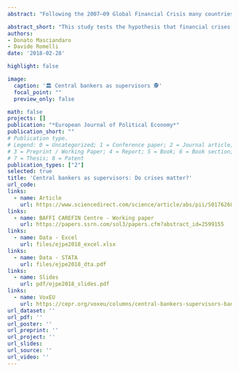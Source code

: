 ```yaml
---
abstract: "Following the 2007–09 Global Financial Crisis many countries have changed their financial supervisory architecture by increasing the involvement of central banks in supervision. This has led many scholars to argue that financial crises are an important driver in explaining the evolution of the role of central banks as supervisors. We formally test this hypothesis employing a new database that captures the full set of supervisory reforms implemented during the period 1996-2013 in a large sample of countries. Our findings support the view that systemic banking crises are important drivers of reforms in supervisory structure. However, we also highlight an equally important peer effect, namely a tendency of countries to reform their financial supervisory architecture when others do so as well. We construct several measures of spatial spillover effects and show that they can explain institutional similarities among countries and impact the probability of reforming the role of the central bank in financial sector supervision."

abstract_short: "This study tests the hypothesis that financial crises drive changes in central banks' supervisory roles, using a new database of supervisory reforms from 1996-2013. While findings support this view, the research also reveals an equally significant peer effect, where countries tend to reform their financial supervisory architecture in response to reforms in other countries."
authors:
- Donato Masciandaro
- Davide Romelli
date: '2018-02-28'

highlight: false

image:
  caption: '🏛️ Central bankers as supervisors 🕵'
  focal_point: ""
  preview_only: false

math: false
projects: []
publication: "*European Journal of Political Economy*"
publication_short: ""
# Publication type.
# Legend: 0 = Uncategorized; 1 = Conference paper; 2 = Journal article;
# 3 = Preprint / Working Paper; 4 = Report; 5 = Book; 6 = Book section;
# 7 = Thesis; 8 = Patent
publication_types: ["2"]
selected: true
title: 'Central bankers as supervisors: Do crises matter?'
url_code: 
links:
  - name: Article
    url: https://www.sciencedirect.com/science/article/abs/pii/S0176268016301380
links:
  - name: BAFFI CAREFIN Centre - Working paper
    url: https://papers.ssrn.com/sol3/papers.cfm?abstract_id=2599155
links:
  - name: Data - Excel
    url: files/ejpe2018_excel.xlsx
links:
  - name: Data - STATA
    url: files/ejpe2018_dta.pdf
links:
  - name: Slides
    url: pdf/ejpe2018_slides.pdf
links:
  - name: VoxEU
    url: https://cepr.org/voxeu/columns/central-bankers-supervisors-bandwagon-effect
url_dataset: ''
url_pdf: ''
url_poster: ''
url_preprint: ''
url_project: ''
url_slides: 
url_source: ''
url_video: ''
---
```


